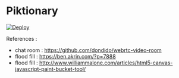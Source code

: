 # Piktionary

[![Deploy](https://heroku-badge.herokuapp.com/?app={piktionary080})](https://piktionary080.herokuapp.com)



References :

* chat room : https://github.com/dondido/webrtc-video-room
* flood fill : https://ben.akrin.com/?p=7888
* flood fill : http://www.williammalone.com/articles/html5-canvas-javascript-paint-bucket-tool/